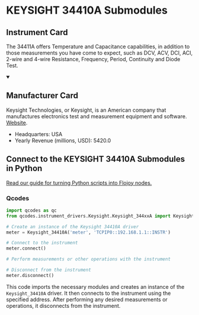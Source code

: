 
# KEYSIGHT 34410A Submodules

## Instrument Card

The 34411A offers Temperature and Capacitance capabilities, in addition to those measurements you have come to expect, such as DCV, ACV, DCI, ACI, 2-wire and 4-wire Resistance, Frequency, Period, Continuity and Diode Test.

<details open>
<summary><h2>Manufacturer Card</h2></summary>
Keysight Technologies, or Keysight, is an American company that manufactures electronics test and measurement equipment and software. <a href=https://www.keysight.com/us/en/home.html>Website</a>.

<ul>
  <li>Headquarters: USA</li>
  <li>Yearly Revenue (millions, USD): 5420.0</li>
</ul>
</details>

## Connect to the KEYSIGHT 34410A Submodules in Python

[Read our guide for turning Python scripts into Flojoy nodes.](https://docs.flojoy.ai/custom-nodes/creating-custom-node/)


### Qcodes

```python
import qcodes as qc
from qcodes.instrument_drivers.Keysight.Keysight_344xxA import Keysight_34410A

# Create an instance of the Keysight 34410A driver
meter = Keysight_34410A('meter', 'TCPIP0::192.168.1.1::INSTR')

# Connect to the instrument
meter.connect()

# Perform measurements or other operations with the instrument

# Disconnect from the instrument
meter.disconnect()
```

This code imports the necessary modules and creates an instance of the `Keysight_34410A` driver. It then connects to the instrument using the specified address. After performing any desired measurements or operations, it disconnects from the instrument.

